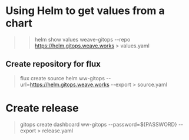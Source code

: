 # Using Helm to get values from a chart

>> helm show values weave-gitops --repo https://helm.gitops.weave.works > values.yaml

## Create repository for flux

> flux create source helm ww-gitops --url=https://helm.gitops.weave.works --export > source.yaml

# Create release

> gitops create dashboard ww-gitops --password=${PASSWORD} --export > release.yaml
